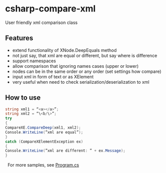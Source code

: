 # csharp-compare-xml
User friendly xml comparison class

## Features

-   extend functionality of XNode.DeepEquals method
-   not just say, that xml are equal or different, but say where is difference
-   support namespaces
-   allow comparison that ignoring names cases (upper or lower)
-   nodes can be in the same order or any order (set settings how compare)
-   input xml in form of text or as XElement
-   very useful when need to check serialization/deserialization to xml

## How to use

```csharp
string xml1 = “<a></a>”;
string xml2 = “\<b/\>”;
try
{
CompareXE.CompareDeep(xml1, xml2);
Console.WriteLine(”xml are equal”);
}
catch (CompareXElementException ex)
{
Console.WriteLine(”xml are different: ” + ex.Message);
}
```
 
For more samples, see [Program.cs](Program.cs)
